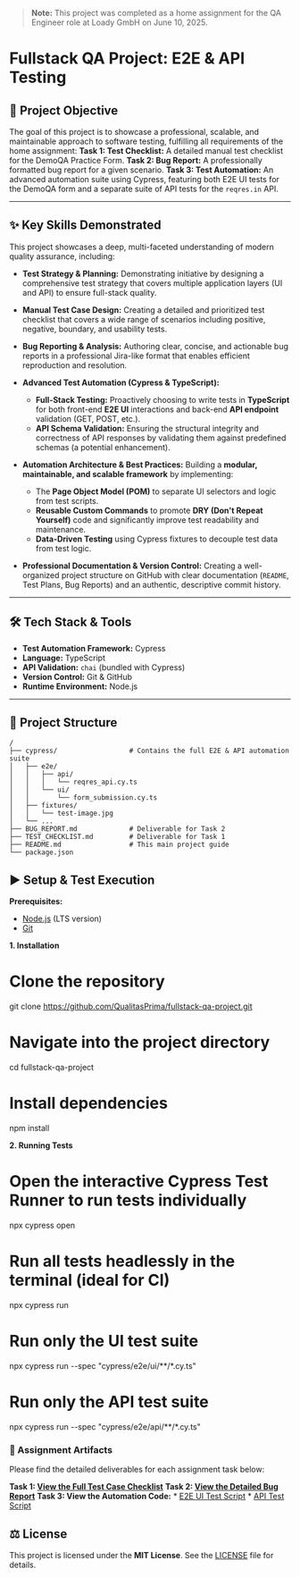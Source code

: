 > **Note:** This project was completed as a home assignment for the QA Engineer role at Loady GmbH on June 10, 2025.

# Fullstack QA Project: E2E & API Testing

## 🚀 Project Objective
The goal of this project is to showcase a professional, scalable, and maintainable approach to software testing, fulfilling all requirements of the home assignment:
**Task 1: Test Checklist:** A detailed manual test checklist for the DemoQA Practice Form.
**Task 2: Bug Report:** A professionally formatted bug report for a given scenario.
**Task 3: Test Automation:** An advanced automation suite using Cypress, featuring both E2E UI tests for the DemoQA form and a separate suite of API tests for the `reqres.in` API.

---

## ✨ Key Skills Demonstrated
This project showcases a deep, multi-faceted understanding of modern quality assurance, including:

* **Test Strategy & Planning:** Demonstrating initiative by designing a comprehensive test strategy that covers multiple application layers (UI and API) to ensure full-stack quality.

* **Manual Test Case Design:** Creating a detailed and prioritized test checklist that covers a wide range of scenarios including positive, negative, boundary, and usability tests.

* **Bug Reporting & Analysis:** Authoring clear, concise, and actionable bug reports in a professional Jira-like format that enables efficient reproduction and resolution.

* **Advanced Test Automation (Cypress & TypeScript):**
    * **Full-Stack Testing:** Proactively choosing to write tests in **TypeScript** for both front-end **E2E UI** interactions and back-end **API endpoint** validation (GET, POST, etc.).
    * **API Schema Validation:** Ensuring the structural integrity and correctness of API responses by validating them against predefined schemas (a potential enhancement).

* **Automation Architecture & Best Practices:** Building a **modular, maintainable, and scalable framework** by implementing:
    * The **Page Object Model (POM)** to separate UI selectors and logic from test scripts.
    * **Reusable Custom Commands** to promote **DRY (Don't Repeat Yourself)** code and significantly improve test readability and maintenance.
    * **Data-Driven Testing** using Cypress fixtures to decouple test data from test logic.

* **Professional Documentation & Version Control:** Creating a well-organized project structure on GitHub with clear documentation (`README`, Test Plans, Bug Reports) and an authentic, descriptive commit history.

---

## 🛠️ Tech Stack & Tools
* **Test Automation Framework:** Cypress
* **Language:** TypeScript
* **API Validation:** `chai` (bundled with Cypress)
* **Version Control:** Git & GitHub
* **Runtime Environment:** Node.js

---

## 📂 Project Structure
```text
/
├── cypress/                  # Contains the full E2E & API automation suite
│   ├── e2e/
│   │   ├── api/
│   │   │   └── reqres_api.cy.ts
│   │   └── ui/
│   │       └── form_submission.cy.ts
│   ├── fixtures/
│   │   └── test-image.jpg
│   └── ...
├── BUG_REPORT.md             # Deliverable for Task 2
├── TEST_CHECKLIST.md         # Deliverable for Task 1
├── README.md                 # This main project guide
└── package.json
```
## ▶️ Setup & Test Execution

**Prerequisites:**
-   [Node.js](https://nodejs.org/en/) (LTS version)
-   [Git](https://git-scm.com/downloads)

**1. Installation**

# Clone the repository
git clone https://github.com/QualitasPrima/fullstack-qa-project.git

# Navigate into the project directory
cd fullstack-qa-project

# Install dependencies
npm install

**2. Running Tests**

# Open the interactive Cypress Test Runner to run tests individually
npx cypress open

# Run all tests headlessly in the terminal (ideal for CI)
npx cypress run

# Run only the UI test suite
npx cypress run --spec "cypress/e2e/ui/**/*.cy.ts"

# Run only the API test suite
npx cypress run --spec "cypress/e2e/api/**/*.cy.ts"

### 📄 Assignment Artifacts
Please find the detailed deliverables for each assignment task below:

**Task 1: [View the Full Test Case Checklist](./TEST_CHECKLIST.md)**
**Task 2: [View the Detailed Bug Report](./BUG_REPORT.md)**
**Task 3: View the Automation Code:**
    * [E2E UI Test Script](./cypress/e2e/ui/form_submission.cy.ts)
    * [API Test Script](./cypress/e2e/api/reqres_api.cy.ts)

## ⚖️ License
This project is licensed under the **MIT License**. See the [LICENSE](./LICENSE) file for details.
